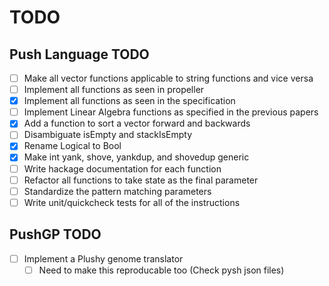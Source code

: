 # TODO

## Push Language TODO

- [ ] Make all vector functions applicable to string functions and vice versa
- [ ] Implement all functions as seen in propeller
- [X] Implement all functions as seen in the specification
- [ ] Implement Linear Algebra functions as specified in the previous papers
- [X] Add a function to sort a vector forward and backwards
- [ ] Disambiguate isEmpty and stackIsEmpty
- [X] Rename Logical to Bool
- [X] Make int yank, shove, yankdup, and shovedup generic
- [ ] Write hackage documentation for each function
- [ ] Refactor all functions to take state as the final parameter
- [ ] Standardize the pattern matching parameters
- [ ] Write unit/quickcheck tests for all of the instructions

## PushGP TODO
- [ ] Implement a Plushy genome translator
  - [ ] Need to make this reproducable too (Check pysh json files)
